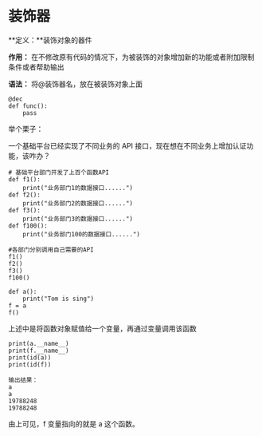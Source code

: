 # 装饰器

**定义：**装饰对象的器件

**作用：** 在不修改原有代码的情况下，为被装饰的对象增加新的功能或者附加限制条件或者帮助输出 

**语法：** 将@装饰器名，放在被装饰对象上面 

```
@dec
def func():
    pass
```

举个栗子：

一个基础平台已经实现了不同业务的 API 接口，现在想在不同业务上增加认证功能，该咋办？

```
# 基础平台部门开发了上百个函数API
def f1():
    print("业务部门1的数据接口......")
def f2():
    print("业务部门2的数据接口......")
def f3():
    print("业务部门3的数据接口......")
def f100():
    print("业务部门100的数据接口......")

#各部门分别调用自己需要的API
f1()
f2()
f3()
f100()
```



```pyt
def a():
	print("Tom is sing")	
f = a
f()
```

上述中是将函数对象赋值给一个变量，再通过变量调用该函数

```pyt
print(a.__name__)
print(f.__name__)  
print(id(a))
print(id(f))

输出结果：
a
a
19788248
19788248
```

由上可见，f 变量指向的就是 a 这个函数。





